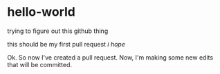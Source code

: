 # hello-world
trying to figure out this github thing

this should be my first pull request
*i hope*

Ok. So now I've created a pull request.
Now, I'm making some new edits that will be committed.
